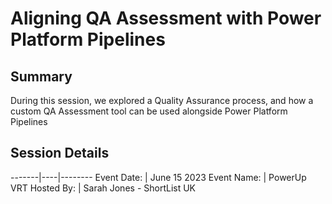 # Aligning QA Assessment with Power Platform Pipelines

## Summary
During this session, we explored a Quality Assurance process, and how a custom QA Assessment tool can be used alongside Power Platform Pipelines

## Session Details

-------|----|--------
Event Date: | June 15 2023
Event Name: | PowerUp VRT
Hosted By: | Sarah Jones - ShortList UK
